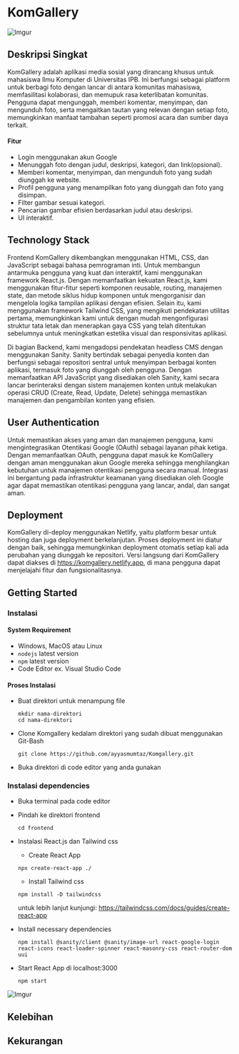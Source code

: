 # KomGallery

![Imgur](https://i.imgur.com/cv5aRu6.png)

## Deskripsi Singkat

KomGallery adalah aplikasi media sosial yang dirancang khusus untuk mahasiswa Ilmu Komputer di Universitas IPB. Ini berfungsi sebagai platform untuk berbagi foto dengan lancar di antara komunitas mahasiswa, memfasilitasi kolaborasi, dan memupuk rasa keterlibatan komunitas. Pengguna dapat mengunggah, memberi komentar, menyimpan, dan mengunduh foto, serta mengaitkan tautan yang relevan dengan setiap foto, memungkinkan manfaat tambahan seperti promosi acara dan sumber daya terkait.

#### Fitur
- Login menggunakan akun Google
- Menunggah foto dengan judul, deskripsi, kategori, dan link(opsional).
- Memberi komentar, menyimpan, dan mengunduh foto yang sudah diunggah ke website.
- Profil pengguna yang menampilkan foto yang diunggah dan foto yang disimpan.
- Filter gambar sesuai kategori.
- Pencarian gambar efisien berdasarkan judul atau deskripsi.
- UI interaktif.

## Technology Stack

Frontend KomGallery dikembangkan menggunakan HTML, CSS, dan JavaScript sebagai bahasa pemrograman inti. Untuk membangun antarmuka pengguna yang kuat dan interaktif, kami menggunakan framework React.js. Dengan memanfaatkan kekuatan React.js, kami menggunakan fitur-fitur seperti komponen reusable, routing, manajemen state, dan metode siklus hidup komponen untuk mengorganisir dan mengelola logika tampilan aplikasi dengan efisien. Selain itu, kami menggunakan framework Tailwind CSS, yang mengikuti pendekatan utilitas pertama, memungkinkan kami untuk dengan mudah mengonfigurasi struktur tata letak dan menerapkan gaya CSS yang telah ditentukan sebelumnya untuk meningkatkan estetika visual dan responsivitas aplikasi.

Di bagian Backend, kami mengadopsi pendekatan headless CMS dengan menggunakan Sanity. Sanity bertindak sebagai penyedia konten dan berfungsi sebagai repositori sentral untuk menyimpan berbagai konten aplikasi, termasuk foto yang diunggah oleh pengguna. Dengan memanfaatkan API JavaScript yang disediakan oleh Sanity, kami secara lancar berinteraksi dengan sistem manajemen konten untuk melakukan operasi CRUD (Create, Read, Update, Delete) sehingga memastikan manajemen dan pengambilan konten yang efisien.

## User Authentication

Untuk memastikan akses yang aman dan manajemen pengguna, kami mengintegrasikan Otentikasi Google (OAuth) sebagai layanan pihak ketiga. Dengan memanfaatkan OAuth, pengguna dapat masuk ke KomGallery dengan aman menggunakan akun Google mereka sehingga menghilangkan kebutuhan untuk manajemen otentikasi pengguna secara manual. Integrasi ini bergantung pada infrastruktur keamanan yang disediakan oleh Google agar dapat memastikan otentikasi pengguna yang lancar, andal, dan sangat aman.

## Deployment

KomGallery di-deploy menggunakan Netlify, yaitu platform besar untuk hosting dan juga deployment berkelanjutan. Proses deployment ini diatur dengan baik, sehingga memungkinkan deployment otomatis setiap kali ada perubahan yang diunggah ke repositori. Versi langsung dari KomGallery dapat diakses di https://komgallery.netlify.app, di mana pengguna dapat menjelajahi fitur dan fungsionalitasnya.

## Getting Started

### Instalasi
#### System Requirement

- Windows, MacOS atau Linux
- `nodejs` latest version
- `npm` latest version
- Code Editor ex. Visual Studio Code

#### Proses Instalasi

- Buat direktori untuk menampung file
  ```
  mkdir nama-direktori
  cd nama-direktori
  ```
  
- Clone Komgallery kedalam direktori yang sudah dibuat menggunakan Git-Bash
  ```
  git clone https://github.com/ayyasmumtaz/Komgallery.git
  ```
  
- Buka direktori di code editor yang anda gunakan

### Instalasi dependencies

- Buka terminal pada code editor
  
- Pindah ke direktori frontend
  ```
  cd frontend
  ```
  
- Instalasi React.js dan Tailwind css
  
  - Create React App
  ```
  npx create-react-app ./
  ```
  
  - Install Tailwind css
  ```
  npm install -D tailwindcss
  ```
  
  untuk lebih lanjut kunjungi: https://tailwindcss.com/docs/guides/create-react-app
  
- Install necessary dependencies
  ```
  npm install @sanity/client @sanity/image-url react-google-login react-icons react-loader-spinner react-masonry-css react-router-dom uui
  ```
  
- Start React App di localhost:3000
  ```
  npm start
  ```

![Imgur](https://i.imgur.com/ogfqQym.png)

## Kelebihan
## Kekurangan






